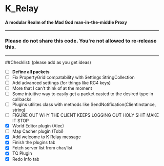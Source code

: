 # K_Relay
#### A modular Realm of the Mad God man-in-the-middle Proxy




-----------------------------------------------------------

### Please do not share this code. You're not allowed to re-release this.

-----------------------------------------------------------

##Checklist: (please add as you get ideas)
- [ ] **Define all packets**
- [ ] Fix PropertyGrid compatability with Settings StringCollection
- [ ] Add advanced settings (for things like RC4 keys)
- [ ] More that I can't think of at the moment
- [ ] Some intuitive way to easily get a packet casted to the desired type in callbacks
- [ ] Plugins utilites class with methods like SendNotification(ClientInstance, string)
- [ ] FIGURE OUT WHY THE CLIENT KEEPS LOGGING OUT HOLY SHIT MAKE IT STOP
- [x] World Editor plugin (Alec)
- [ ] Map Cacher plugin (Tobi)
- [x] Add welcome to K Relay message
- [x] Finish the plugins tab
- [x] Fetch server list from char/list
- [x] TQ Plugin
- [x] Redo Info tab
